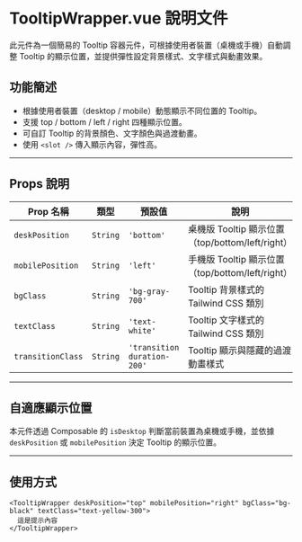 # TooltipWrapper.vue 說明文件

此元件為一個簡易的 Tooltip 容器元件，可根據使用者裝置（桌機或手機）自動調整 Tooltip 的顯示位置，並提供彈性設定背景樣式、文字樣式與動畫效果。

## 功能簡述

- 根據使用者裝置（desktop / mobile）動態顯示不同位置的 Tooltip。
- 支援 top / bottom / left / right 四種顯示位置。
- 可自訂 Tooltip 的背景顏色、文字顏色與過渡動畫。
- 使用 `<slot />` 傳入顯示內容，彈性高。

---

## Props 說明

| Prop 名稱         | 類型     | 預設值                      | 說明                                             |
| ----------------- | -------- | --------------------------- | ------------------------------------------------ |
| `deskPosition`    | `String` | `'bottom'`                  | 桌機版 Tooltip 顯示位置（top/bottom/left/right） |
| `mobilePosition`  | `String` | `'left'`                    | 手機版 Tooltip 顯示位置（top/bottom/left/right） |
| `bgClass`         | `String` | `'bg-gray-700'`             | Tooltip 背景樣式的 Tailwind CSS 類別             |
| `textClass`       | `String` | `'text-white'`              | Tooltip 文字樣式的 Tailwind CSS 類別             |
| `transitionClass` | `String` | `'transition duration-200'` | Tooltip 顯示與隱藏的過渡動畫樣式                 |

---

## 自適應顯示位置

本元件透過 Composable 的 `isDesktop` 判斷當前裝置為桌機或手機，並依據 `deskPosition` 或 `mobilePosition` 決定 Tooltip 的顯示位置。

---

## 使用方式

```vue
<TooltipWrapper deskPosition="top" mobilePosition="right" bgClass="bg-black" textClass="text-yellow-300">
  這是提示內容
</TooltipWrapper>
```
